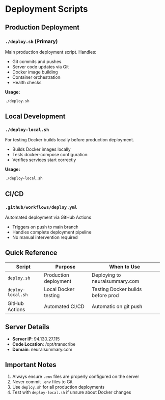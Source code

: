 # Deployment Scripts

## Production Deployment

### `./deploy.sh` (Primary)
Main production deployment script. Handles:
- Git commits and pushes
- Server code updates via Git
- Docker image building
- Container orchestration
- Health checks

**Usage:**
```bash
./deploy.sh
```

## Local Development

### `./deploy-local.sh`
For testing Docker builds locally before production deployment.
- Builds Docker images locally
- Tests docker-compose configuration
- Verifies services start correctly

**Usage:**
```bash
./deploy-local.sh
```

## CI/CD

### `.github/workflows/deploy.yml`
Automated deployment via GitHub Actions
- Triggers on push to main branch
- Handles complete deployment pipeline
- No manual intervention required

## Quick Reference

| Script | Purpose | When to Use |
|--------|---------|-------------|
| `deploy.sh` | Production deployment | Deploying to neuralsummary.com |
| `deploy-local.sh` | Local Docker testing | Testing Docker builds before prod |
| GitHub Actions | Automated CI/CD | Automatic on git push |

## Server Details

- **Server IP**: 94.130.27.115
- **Code Location**: /opt/transcribe
- **Domain**: neuralsummary.com

## Important Notes

1. Always ensure `.env` files are properly configured on the server
2. Never commit `.env` files to Git
3. Use `deploy.sh` for all production deployments
4. Test with `deploy-local.sh` if unsure about Docker changes
